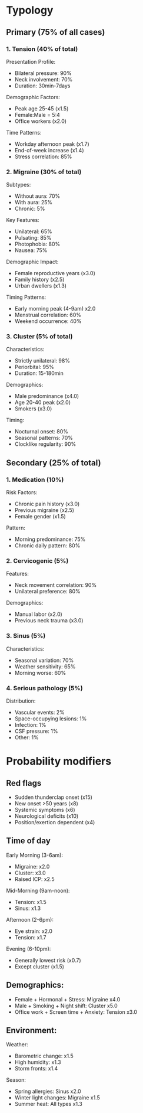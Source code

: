 # Typology

## Primary (75% of all cases)

### 1. Tension (40% of total)

Presentation Profile:
- Bilateral pressure: 90%
- Neck involvement: 70%
- Duration: 30min-7days

Demographic Factors:
- Peak age 25-45 (x1.5)
- Female:Male = 5:4
- Office workers (x2.0)

Time Patterns:
- Workday afternoon peak (x1.7)
- End-of-week increase (x1.4)
- Stress correlation: 85%

### 2. Migraine (30% of total)

Subtypes:
- Without aura: 70%
- With aura: 25%
- Chronic: 5%

Key Features:
- Unilateral: 65%
- Pulsating: 85%
- Photophobia: 80%
- Nausea: 75%

Demographic Impact:
- Female reproductive years (x3.0)
- Family history (x2.5)
- Urban dwellers (x1.3)

Timing Patterns:
- Early morning peak (4-9am) x2.0
- Menstrual correlation: 60%
- Weekend occurrence: 40%

### 3. Cluster (5% of total)

Characteristics:
- Strictly unilateral: 98%
- Periorbital: 95%
- Duration: 15-180min

Demographics:
- Male predominance (x4.0)
- Age 20-40 peak (x2.0)
- Smokers (x3.0)

Timing:
- Nocturnal onset: 80%
- Seasonal patterns: 70%
- Clocklike regularity: 90%

## Secondary (25% of total)

### 1. Medication (10%)

Risk Factors:
- Chronic pain history (x3.0)
- Previous migraine (x2.5)
- Female gender (x1.5)

Pattern:
- Morning predominance: 75%
- Chronic daily pattern: 80%

### 2. Cervicogenic (5%)

Features:
- Neck movement correlation: 90%
- Unilateral preference: 80%

Demographics:
- Manual labor (x2.0)
- Previous neck trauma (x3.0)

### 3. Sinus (5%)

Characteristics:
- Seasonal variation: 70%
- Weather sensitivity: 65%
- Morning worse: 60%

### 4. Serious pathology (5%)

Distribution:
- Vascular events: 2%
- Space-occupying lesions: 1%
- Infection: 1%
- CSF pressure: 1%
- Other: 1%

# Probability modifiers

## Red flags

- Sudden thunderclap onset (x15)
- New onset >50 years (x8)
- Systemic symptoms (x6)
- Neurological deficits (x10)
- Position/exertion dependent (x4)

## Time of day

Early Morning (3-6am):
- Migraine: x2.0
- Cluster: x3.0
- Raised ICP: x2.5

Mid-Morning (9am-noon):
- Tension: x1.5
- Sinus: x1.3

Afternoon (2-6pm):
- Eye strain: x2.0
- Tension: x1.7

Evening (6-10pm):
- Generally lowest risk (x0.7)
- Except cluster (x1.5)

## Demographics:

- Female + Hormonal + Stress: Migraine x4.0
- Male + Smoking + Night shift: Cluster x5.0
- Office work + Screen time + Anxiety: Tension x3.0

## Environment:

Weather:
- Barometric change: x1.5
- High humidity: x1.3
- Storm fronts: x1.4

Season:
- Spring allergies: Sinus x2.0
- Winter light changes: Migraine x1.5
- Summer heat: All types x1.3

